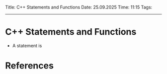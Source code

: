 Title: C++ Statements and Functions
Date: 25.09.2025
Time: 11:15
Tags: 

---
# C++ Statements and Functions

- A statement is 

# References